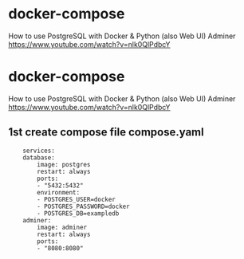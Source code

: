 # docker-compose
How to use PostgreSQL with Docker & Python (also Web UI) Adminer
https://www.youtube.com/watch?v=nlk0QlPdbcY

# docker-compose
How to use PostgreSQL with Docker & Python (also Web UI) Adminer
https://www.youtube.com/watch?v=nlk0QlPdbcY

## 1st create compose file compose.yaml

        services:
        database:
            image: postgres
            restart: always
            ports:
            - "5432:5432"
            environment:
            - POSTGRES_USER=docker
            - POSTGRES_PASSWORD=docker
            - POSTGRES_DB=exampledb
        adminer:
            image: adminer
            restart: always
            ports:
            - "8080:8080"

